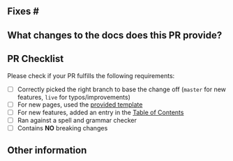 <!-- When opening a PR, start by forking this repository. Then, based on the type of change you're making you'll need to create a new branch from either the `master` or `live` branches:

For documentation for new features, please base your fork off the master branch.

If you have a typo or existing document improvement to an already shipped feature, please base your change off of the [live branch](https://github.com/MicrosoftDocs/WindowsCommunityToolkitDocs/tree/live).  This will allow us to get the change to the published documentation between releases.

We will periodically merge updates from the live branch to master to keep master in-sync with the published docs.  When we make a new release, we will push master to the live branch in order to publish documentation for new features.

Documentation Links
**This link is currently only available for Microsoft Employees** - [Staging review from 'master' branch](https://review.docs.microsoft.com/windows/communitytoolkit/?branch=master)
- [Live site from 'live' branch](https://docs.microsoft.com/windows/communitytoolkit) -->

## Fixes # <!-- Link to relevant issue (for ex: #1234) which will create reference to the associated issue once the PR is created. -->

## What changes to the docs does this PR provide?
<!-- Please describe the updated information in detail -->

## PR Checklist

Please check if your PR fulfills the following requirements:

- [ ] Correctly picked the right branch to base the change off (`master` for new features, `live` for typos/improvements)
- [ ] For new pages, used the [provided template](https://github.com/MicrosoftDocs/WindowsCommunityToolkitDocs/blob/master/docs/.template.md)
- [ ] For new features, added an entry in the [Table of Contents](https://github.com/MicrosoftDocs/WindowsCommunityToolkitDocs/blob/master/docs/toc.md)
- [ ] Ran against a spell and grammar checker 
- [ ] Contains **NO** breaking changes

<!-- If this PR contains a breaking change, please describe the impact and migration path for existing applications below. 
     Please note that breaking changes are likely to be rejected. -->


## Other information
